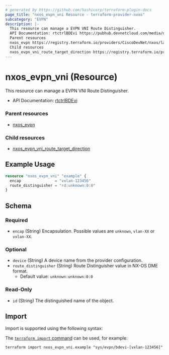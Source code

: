```yaml
---
# generated by https://github.com/hashicorp/terraform-plugin-docs
page_title: "nxos_evpn_vni Resource - terraform-provider-nxos"
subcategory: "EVPN"
description: |-
  This resource can manage a EVPN VNI Route Distinguisher.
  API Documentation: rtctrlBDEvi https://pubhub.devnetcloud.com/media/dme-docs-10-2-2/docs/Routing%20and%20Forwarding/rtctrl:BDEvi/
  Parent resources
  nxos_evpn https://registry.terraform.io/providers/CiscoDevNet/nxos/latest/docs/resources/evpn
  Child resources
  nxos_evpn_vni_route_target_direction https://registry.terraform.io/providers/CiscoDevNet/nxos/latest/docs/resources/evpn_vni_route_target_direction
---
```


# nxos_evpn_vni (Resource)

This resource can manage a EVPN VNI Route Distinguisher.

- API Documentation: [rtctrlBDEvi](https://pubhub.devnetcloud.com/media/dme-docs-10-2-2/docs/Routing%20and%20Forwarding/rtctrl:BDEvi/)

### Parent resources

- [nxos_evpn](https://registry.terraform.io/providers/CiscoDevNet/nxos/latest/docs/resources/evpn)

### Child resources

- [nxos_evpn_vni_route_target_direction](https://registry.terraform.io/providers/CiscoDevNet/nxos/latest/docs/resources/evpn_vni_route_target_direction)

## Example Usage

```terraform
resource "nxos_evpn_vni" "example" {
  encap               = "vxlan-123456"
  route_distinguisher = "rd:unknown:0:0"
}
```

<!-- schema generated by tfplugindocs -->
## Schema

### Required

- `encap` (String) Encapsulation. Possible values are `unknown`, `vlan-XX` or `vxlan-XX`.

### Optional

- `device` (String) A device name from the provider configuration.
- `route_distinguisher` (String) Route Distinguisher value in NX-OS DME format.
  - Default value: `unknown:unknown:0:0`

### Read-Only

- `id` (String) The distinguished name of the object.

## Import

Import is supported using the following syntax:

The [`terraform import` command](https://developer.hashicorp.com/terraform/cli/commands/import) can be used, for example:

```shell
terraform import nxos_evpn_vni.example "sys/evpn/bdevi-[vxlan-123456]"
```
